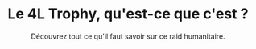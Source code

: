 ---
title: Le 4L Trophy, qu'est-ce que c'est ?
subtitle: Découvrez tout ce qu'il faut savoir sur ce raid humanitaire.
---